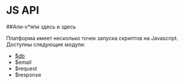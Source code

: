 # JS API

##Апи-х*япи здесь и здесь

Платформа имеет несколько точек запуска скриптов на Javascript.
Доступны следующие модули:
* [$db](./db.html)
* $email
* $request
* $response